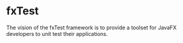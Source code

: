 # fxTest
The vision of the fxTest framework is to provide a toolset for JavaFX developers to unit test their applications.